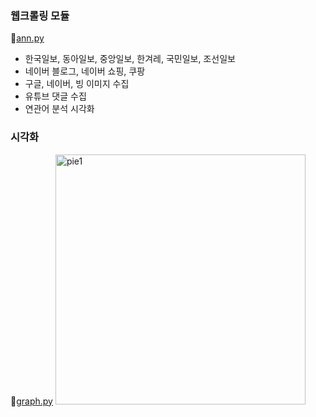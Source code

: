 ### 웹크롤링 모듈
📌[ann.py](ann.py)
- 한국일보, 동아일보, 중앙일보, 한겨레, 국민일보, 조선일보
- 네이버 블로그, 네이버 쇼핑, 쿠팡
- 구글, 네이버, 빙 이미지 수집
- 유튜브 댓글 수집
- 연관어 분석 시각화

### 시각화
📌[graph.py](graph/graph.py)
<img src="pie1.png" alt="pie1" width="400"/></br>


